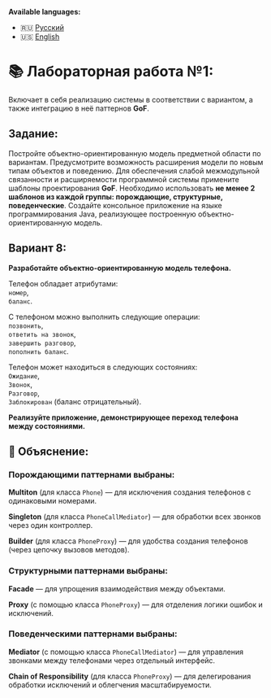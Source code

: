 **Available languages:**
- 🇷🇺 [Русский](README.md)
- 🇺🇸 [English](README_EN.md)


# 📚 Лабораторная работа №1:
Включает в себя реализацию системы в соответствии с вариантом, а также интеграцию в неё паттернов **GoF**.

## Задание:
Постройте объектно-ориентированную модель предметной области по
вариантам. Предусмотрите возможность расширения модели по новым типам
объектов и поведению. Для обеспечения слабой межмодульной связанности
и расширяемости программной системы примените шаблоны
проектирования **GoF**. Необходимо использовать **не менее 2 шаблонов из
каждой группы: порождающие, структурные, поведенческие**. Создайте
консольное приложение на языке программирования Java, реализующее
построенную объектно-ориентированную модель.

## Вариант 8:
**Разработайте объектно-ориентированную модель телефона.**

Телефон обладает атрибутами:\
```номер```,\
```баланс```.

С телефоном можно выполнить следующие операции:\
```позвонить```,\
```ответить на звонок```,\
```завершить разговор```,\
```пополнить баланс```.

Телефон может находиться в следующих состояниях:\
```Ожидание```,\
```Звонок```,\
```Разговор```,\
```Заблокирован``` (баланс отрицательный).

**Реализуйте приложение, демонстрирующее переход телефона между состояниями.**

## 📖 Объяснение:
### Порождающими паттернами выбраны:
**Multiton** (для класса ```Phone```) — для исключения создания телефонов с одинаковыми номерами.

**Singleton** (для класса ```PhoneCallMediator```) — для обработки всех звонков через один контроллер.

**Builder** (для класса ```PhoneProxy```) — для удобства создания телефонов (через цепочку вызовов методов).

### Структурными паттернами выбраны:
**Facade** — для упрощения взаимодействия между объектами.

**Proxy** (с помощью класса ```PhoneProxy```) — для отделения логики ошибок и исключений.

### Поведенческими паттернами выбраны:
**Mediator** (с помощью класса ```PhoneCallMediator```) — для управления звонками между телефонами через 
отдельный интерфейс.

**Chain of Responsibility** (для класса ```PhoneProxy```) — для делегирования обработки исключений
и облегчения масштабируемости.
